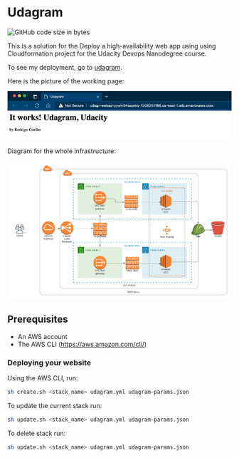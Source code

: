 # Udagram
![GitHub code size in bytes](https://img.shields.io/github/languages/code-size/rodrigomcoelho/udacity-deploy-cloudformation)

This is a solution for the Deploy a high-availability web app using using Cloudformation project for the Udacity Devops Nanodegree course.

To see my deployment, go to [udagram](http://udagr-webap-scvlyq20ncj7-705327966.us-east-1.elb.amazonaws.com/).

Here is the picture of the working page:

![loadbalance](loadbalance.png)

Diagram for the whole infrastructure:

![image info](./udagram.png)

## Prerequisites
- An AWS account
- The AWS CLI (https://aws.amazon.com/cli/)

### Deploying your website
Using the AWS CLI, run:

```bash
sh create.sh <stack_name> udagram.yml udagram-params.json
```

To update the current stack run:
```bash
sh update.sh <stack_name> udagram.yml udagram-params.json
```

To delete stack run:
```bash
sh update.sh <stack_name> udagram.yml udagram-params.json
```
